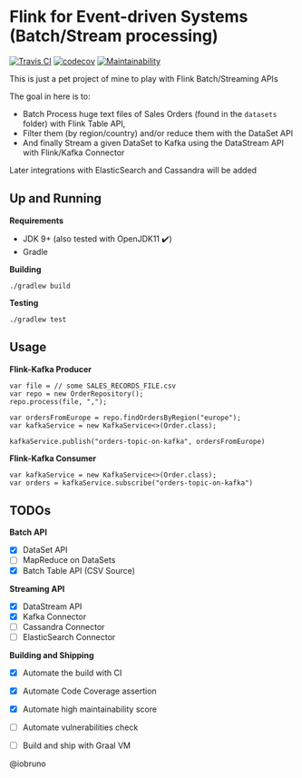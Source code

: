 # Flink for Event-driven Systems (Batch/Stream processing)

[![Travis CI](https://travis-ci.org/iobruno/flink-event-processing.svg?branch=master)](https://travis-ci.org/iobruno/flink-event-processing)
[![codecov](https://codecov.io/gh/iobruno/flink-event-processing/branch/master/graph/badge.svg)](https://codecov.io/gh/iobruno/flink-event-processing)
[![Maintainability](https://api.codeclimate.com/v1/badges/e7c15ab052caecafead0/maintainability)](https://codeclimate.com/github/iobruno/flink-event-processing/maintainability)

This is just a pet project of mine to play with Flink Batch/Streaming APIs

The goal in here is to:
  - Batch Process huge text files of Sales Orders (found in the `datasets` folder) with Flink Table API,
  - Filter them (by region/country) and/or reduce them with the DataSet API 
  - And finally Stream a given DataSet to Kafka using the DataStream API with Flink/Kafka Connector
 
Later integrations with ElasticSearch and Cassandra will be added

## Up and Running

**Requirements**
- JDK 9+ (also tested with OpenJDK11 :heavy_check_mark:)
- Gradle

**Building**
```
./gradlew build
```

**Testing**
```
./gradlew test
```

## Usage 

**Flink-Kafka Producer**
```
var file = // some SALES_RECORDS_FILE.csv 
var repo = new OrderRepository();
repo.process(file, ",");

var ordersFromEurope = repo.findOrdersByRegion("europe");
var kafkaService = new KafkaService<>(Order.class);

kafkaService.publish("orders-topic-on-kafka", ordersFromEurope)
``` 

**Flink-Kafka Consumer**
```
var kafkaService = new KafkaService<>(Order.class);
var orders = kafkaService.subscribe("orders-topic-on-kafka")
```

## TODOs

**Batch API**
- [x] DataSet API
- [ ] MapReduce on DataSets
- [x] Batch Table API (CSV Source)

**Streaming API**
- [x] DataStream API
- [x] Kafka Connector 
- [ ] Cassandra Connector
- [ ] ElasticSearch Connector

**Building and Shipping**
- [x] Automate the build with CI
- [x] Automate Code Coverage assertion
- [x] Automate high maintainability score 
- [ ] Automate vulnerabilities check 
- [ ] Build and ship with Graal VM


@iobruno
